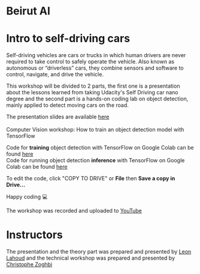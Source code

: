 # Beirut AI
# Intro to self-driving cars

Self-driving vehicles are cars or trucks in which human drivers are never required to take control to safely operate the vehicle. Also known as autonomous or “driverless” cars, they combine sensors and software to control, navigate, and drive the vehicle.

This workshop will be divided to 2 parts, the first one is a presentation about the lessons learned from taking Udacity's Self Driving car nano degree and the second part is a hands-on coding lab on object detection, mainly applied to detect moving cars on the road.

The presentation slides are available [here](https://docs.google.com/presentation/d/1LRu25TIPmHoMVo50_M-qBZ74Za8j6iwni4-je43ECQ0/edit?usp=sharing)
<br />
<br />
Computer Vision workshop: How to train an object detection model with TensorFlow

Code for **training** object detection with TensorFlow on Google Colab can be found [here](https://colab.research.google.com/drive/1fI02z3XC8qDWiEBPbcQ7wTRy1dKIVT0o)
<br />
Code for running object detection **inference** with TensorFlow on Google Colab can be found [here](https://colab.research.google.com/drive/1paPIc1MnOn-W4IetOXQpJnERtHwm_fLp)
<br />

To edit the code, click "COPY TO DRIVE" or **File** then **Save a copy in Drive…** <br />

Happy coding 💻 <br />

The workshop was recorded and uploaded to [YouTube](https://www.youtube.com/watch?v=vKisv2i-p7I)

# Instructors
The presentation and the theory part was prepared and presented by [Leon Lahoud](https://www.linkedin.com/in/leon-lahoud-812ab831/) and the technical workshop was prepared and presented by [Christophe Zoghbi](https://www.linkedin.com/in/christophezoghbi/)

